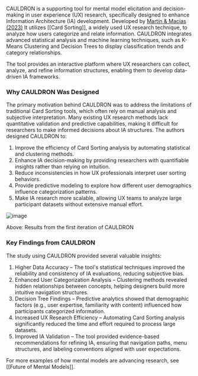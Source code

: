 CAULDRON is a supporting tool for mental model elicitation and decision-making in user experience (UX) research, specifically designed to enhance Information Architecture (IA) development. Developed by [Martín & Macías (2023)](https://doi.org/10.1080/10447318.2022.2041885) It utilizes [[Card Sorting]], a widely used UX research technique, to analyze how users categorize and relate information. CAULDRON integrates advanced statistical analysis and machine learning techniques, such as K-Means Clustering and Decision Trees to display classification trends and category relationships.

The tool provides an interactive platform where UX researchers can collect, analyze, and refine information structures, enabling them to develop data-driven IA frameworks.

### Why CAULDRON Was Designed

The primary motivation behind CAULDRON was to address the limitations of traditional Card Sorting tools, which often rely on manual analysis and subjective interpretation. Many existing UX research methods lack quantitative validation and predictive capabilities, making it difficult for researchers to make informed decisions about IA structures. The authors designed CAULDRON to:

1. Improve the efficiency of Card Sorting analysis by automating statistical and clustering methods.
2. Enhance IA decision-making by providing researchers with quantifiable insights rather than relying on intuition.
3. Reduce inconsistencies in how UX professionals interpret user sorting behaviors.
4. Provide predictive modeling to explore how different user demographics influence categorization patterns.
5. Make IA research more scalable, allowing UX teams to analyze large participant datasets without extensive manual effort.

![image](https://github.com/user-attachments/assets/46b4f25e-22ca-4112-86b6-913c29d4439a)

Above: Results from the first iteration of CAULDRON

### Key Findings from CAULDRON

The study using CAULDRON provided several valuable insights:

1. Higher Data Accuracy – The tool's statistical techniques improved the reliability and consistency of IA evaluations, reducing subjective bias.
2. Enhanced User Categorization Analysis – Clustering methods revealed hidden relationships between concepts, helping designers build more intuitive navigation structures.
3. Decision Tree Findings – Predictive analytics showed that demographic factors (e.g., user expertise, familiarity with content) influenced how participants categorized information.
4. Increased UX Research Efficiency – Automating Card Sorting analysis significantly reduced the time and effort required to process large datasets.
5. Improved IA Validation – The tool provided evidence-based recommendations for refining IA, ensuring that navigation paths, menu structures, and labeling conventions aligned with user expectations.

For more examples of how mental models are advancing research, see [[Future of Mental Models]].
